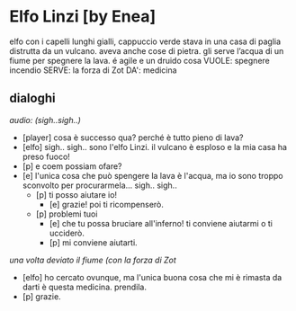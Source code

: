 # Elfo Linzi [by Enea]
elfo con i capelli lunghi gialli, cappuccio verde
stava in una casa di paglia distrutta da un vulcano. aveva anche cose di pietra.
gli serve l’acqua di un fiume per spegnere la lava. é agile e un druido cosa
VUOLE: spegnere incendio
SERVE: la forza di Zot
DA': medicina

## dialoghi
_audio: (sigh..sigh..)_

- [player] cosa è successo qua? perché è tutto pieno di lava?
- [elfo] sigh.. sigh.. sono l'elfo Linzi. il vulcano è esploso e la mia casa ha preso fuoco!
- [p] e coem possiam ofare?
- [e] l'unica cosa che può spengere la lava è l'acqua, ma io sono troppo sconvolto per procurarmela... sigh.. sigh..
    - [p] ti posso aiutare io!
        - [e] grazie! poi ti ricompenserò.
    - [p] problemi tuoi
        - [e] che tu possa bruciare all'inferno! ti conviene aiutarmi o ti ucciderò.
        - [p] mi conviene aiutarti.

_una volta deviato il fiume (con la forza di Zot_

- [elfo] ho cercato ovunque, ma l'unica buona cosa che mi è rimasta da darti è questa medicina. prendila.
- [p] grazie.
